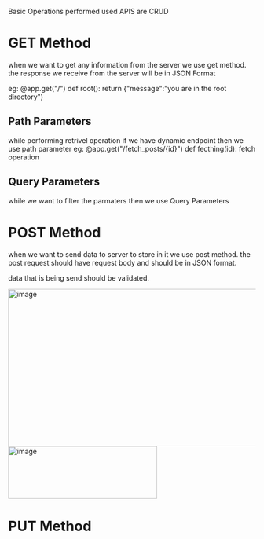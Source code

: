 Basic Operations performed used APIS are CRUD


# GET Method
 when we want to get any information from the server we use get method.
 the response we receive from the server will be in JSON Format

 eg:
 @app.get("/")
 def root():
   return {"message":"you are in the root directory")

 ## Path Parameters
 while performing retrivel operation if we have dynamic endpoint then we use path parameter
 eg: 
 @app.get("/fetch_posts/{id}")
 def fecthing(id):
  fetch operation

## Query Parameters
 while we want to filter the parmaters then we use Query Parameters

# POST Method

when we want to send data to server to store in it we use post method. the post request should have request body and should be in JSON format.

data that is being send should be validated.

<img width="526" height="320" alt="image" src="https://github.com/user-attachments/assets/d05d4b83-9768-4398-9fc3-770861d2a965" />

<img width="303" height="107" alt="image" src="https://github.com/user-attachments/assets/e4bd8c5a-4a53-4214-b8a2-5fd1dbc0d6f2" />

# PUT Method

